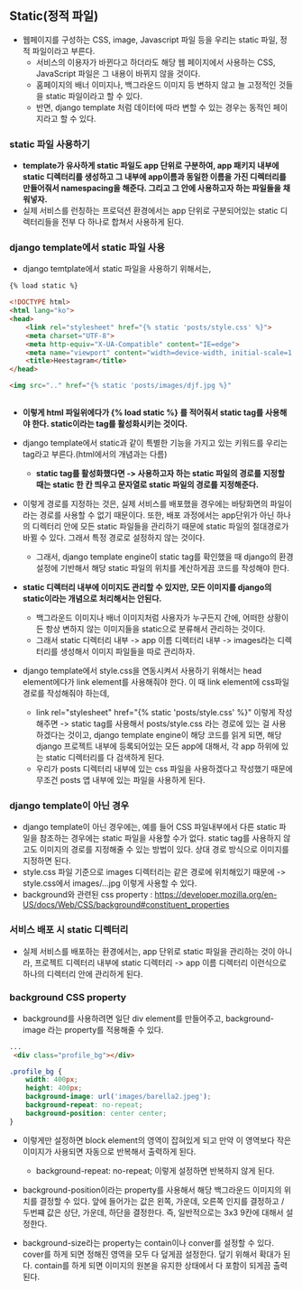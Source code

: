 ## Static(정적 파일)
- 웹페이지를 구성하는 CSS, image, Javascript 파일 등을 우리는 static 파일, 정적 파일이라고 부른다.
  - 서비스의 이용자가 바뀐다고 하더라도 해당 웹 페이지에서 사용하는 CSS, JavaScript 파일은 그 내용이 바뀌지 않을 것이다.
  - 홈페이지의 배너 이미지나, 백그라운드 이미지 등 변하지 않고 늘 고정적인 것들을 static 파일이라고 할 수 있다.
  - 반면, django template 처럼 데이터에 따라 변할 수 있는 경우는 동적인 페이지라고 할 수 있다.


### static 파일 사용하기
- **template가 유사하게 static 파일도 app 단위로 구분하여, app 패키지 내부에 static 디렉터리를 생성하고 그 내부에 app이름과 동일한 이름을 가진 디렉터리를 만들어줘서 namespacing을 해준다. 그리고 그 안에 사용하고자 하는 파일들을 채워넣자.**
- 실제 서비스를 런칭하는 프로덕션 환경에서는 app 단위로 구분되어있는 static 디렉터리들을 전부 다 하나로 합쳐서 사용하게 된다.


### django template에서 static 파일 사용
- django temtplate에서 static 파일을 사용하기 위해서는, 
```html
{% load static %}

<!DOCTYPE html>
<html lang="ko">
<head>
    <link rel="stylesheet" href="{% static 'posts/style.css' %}">
    <meta charset="UTF-8">
    <meta http-equiv="X-UA-Compatible" content="IE=edge">
    <meta name="viewport" content="width=device-width, initial-scale=1.0">
    <title>Heestagram</title>
</head>

<img src=".." href="{% static 'posts/images/djf.jpg %}"
     
```

- **이렇게 html 파일위에다가 {% load static %} 를 적어줘서 static tag를 사용해야 한다. static이라는 tag를 활성화시키는 것이다.**
- django template에서 static과 같이 특별한 기능을 가지고 있는 키워드를 우리는 tag라고 부른다.(html에서의 개념과는 다름)
  - **static tag를 활성화했다면 -> 사용하고자 하는 static 파일의 경로를 지정할 때는 static 한 칸 띄우고 문자열로 static 파일의 경로를 지정해준다.**

- 이렇게 경로를 지정하는 것은, 실제 서비스를 배포했을 경우에는 바탕화면의 파일이라는 경로를 사용할 수 없기 때문이다. 또한, 배포 과정에서는 app단위가 아닌 하나의 디렉터리 안에 모든 static 파일들을 관리하기 때문에 static 파일의 절대경로가 바뀔 수 있다. 그래서 특정 경로로 설정하지 않는 것이다.
  - 그래서, django template engine이 static tag를 확인했을 때 django의 환경설정에 기반해서 해당 static 파일의 위치를 계산하게끔 코드를 작성해야 한다.

- **static 디렉터리 내부에 이미지도 관리할 수 있지만, 모든 이미지를 django의 static이라는 개념으로 처리해서는 안된다.**
  - 백그라운드 이미지나 배너 이미지처럼 사용자가 누구든지 간에, 어떠한 상황이든 항상 변하지 않는 이미지들을 static으로 분류해서 관리하는 것이다.
  - 그래서 static 디렉터리 내부 -> app 이름 디렉터리 내부 -> images라는 디렉터리를 생성해서 이미지 파일들을 따로 관리하자.

- django template에서 style.css을 연동시켜서 사용하기 위해서는 head element에다가 link element를 사용해줘야 한다. 이 때 link element에 css파일 경로를 작성해줘야 하는데, 
  - link rel="stylesheet" href="{% static 'posts/style.css' %}" 이렇게 작성해주면 -> static tag를 사용해서 posts/style.css 라는 경로에 있는 걸 사용하겠다는 것이고, django template engine이 해당 코드를 읽게 되면, 해당 django 프로젝트 내부에 등록되어있는 모든 app에 대해서, 각 app 하위에 있는 static 디렉터리를 다 검색하게 된다.
  - 우리가 posts 디렉터리 내부에 있는 css 파일을 사용하겠다고 작성했기 때문에 무조건 posts 앱 내부에 있는 파일을 사용하게 된다. 


### django template이 아닌 경우
- django template이 아닌 경우에는, 예를 들어 CSS 파일내부에서 다른 static 파일을 참조하는 경우에는 static 파일을 사용할 수가 없다. static tag를 사용하지 않고도 이미지의 경로를 지정해줄 수 있는 방법이 있다. 상대 경로 방식으로 이미지를 지정하면 된다. 
- style.css 파일 기준으로 images 디렉터리는 같은 경로에 위치해있기 때문에 -> style.css에서 images/...jpg 이렇게 사용할 수 있다.
- background와 관련된 css property : https://developer.mozilla.org/en-US/docs/Web/CSS/background#constituent_properties


### 서비스 배포 시 static 디렉터리
- 실제 서비스를 배포하는 환경에서는, app 단위로 static 파일을 관리하는 것이 아니라, 프로젝트 디렉터리 내부에 static 디렉터리 -> app 이름 디렉터리 이런식으로 하나의 디렉터리 안에 관리하게 된다.


### background CSS property
- background를 사용하려면 일단 div element를 만들어주고, background-image 라는 property를 적용해줄 수 있다.
```html
...
 <div class="profile_bg"></div>

```

```css
.profile_bg {
    width: 400px;
    height: 400px;
    background-image: url('images/barella2.jpeg');
    background-repeat: no-repeat;
    background-position: center center;
}
```

- 이렇게만 설정하면 block element의 영역이 잡혀있게 되고 만약 이 영역보다 작은 이미지가 사용되면 자동으로 반복해서 출력하게 된다.
  - background-repeat: no-repeat; 이렇게 설정하면 반복하지 않게 된다.

- background-position이라는 property를 사용해서 해당 백그라운드 이미지의 위치를 결정할 수 있다. 앞에 들어가는 값은 왼쪽, 가운데, 오른쪽 인지를 결정하고 / 두번쨰 값은 상단, 가운데, 하단을 결정한다. 즉, 일반적으로는 3x3 9칸에 대해서 설정한다.

- background-size라는 property는 contain이나 conver를 설정할 수 있다. cover를 하게 되면 정해진 영역을 모두 다 덮게끔 설정한다. 덮기 위해서 확대가 된다. contain를 하게 되면 이미지의 원본을 유지한 상태에서 다 포함이 되게끔 출력된다. 
